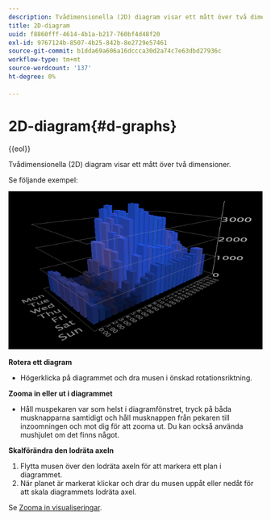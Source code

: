 ```yaml
---
description: Tvådimensionella (2D) diagram visar ett mått över två dimensioner.
title: 2D-diagram
uuid: f8860fff-4614-4b1a-b217-760bf4d48f20
exl-id: 9767124b-8507-4b25-842b-8e2729e57461
source-git-commit: b1dda69a606a16dccca30d2a74c7e63dbd27936c
workflow-type: tm+mt
source-wordcount: '137'
ht-degree: 0%

---
```


# 2D-diagram{#d-graphs}

{{eol}}

Tvådimensionella (2D) diagram visar ett mått över två dimensioner.

Se följande exempel:

![](assets/vis_2DGraph.png)

**Rotera ett diagram**

* Högerklicka på diagrammet och dra musen i önskad rotationsriktning.

**Zooma in eller ut i diagrammet**

* Håll muspekaren var som helst i diagramfönstret, tryck på båda musknapparna samtidigt och håll musknappen från pekaren till inzoomningen och mot dig för att zooma ut. Du kan också använda mushjulet om det finns något.

**Skalförändra den lodräta axeln**

1. Flytta musen över den lodräta axeln för att markera ett plan i diagrammet.
1. När planet är markerat klickar och drar du musen uppåt eller nedåt för att skala diagrammets lodräta axel.

Se [Zooma in visualiseringar](../../../../home/c-get-started/c-vis/c-zoom-vis.md#concept-7e33670bb5344f78a316f1a84cc20530).
